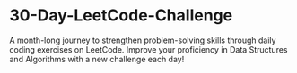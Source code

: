# 30-Day-LeetCode-Challenge
A month-long journey to strengthen problem-solving skills through daily coding exercises on LeetCode. Improve your proficiency in Data Structures and Algorithms with a new challenge each day!
